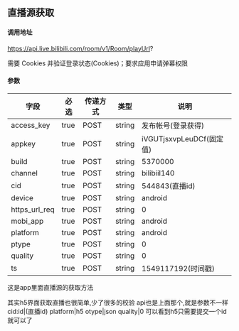 ## 直播源获取

#### 调用地址

https://api.live.bilibili.com/room/v1/Room/playUrl?

需要 Cookies 并验证登录状态(Cookies)；要求应用申请弹幕权限

#### 参数

|字段|必选|传递方式|类型|说明|
|----|----|--------|----|----|
|access_key|true|POST|string|发布帐号(登录获得)|
appkey |true|POST|string|iVGUTjsxvpLeuDCf(固定值)
build |true|POST|string|5370000
channel |true|POST|string|bilibiil140
cid |true|POST|string|544843(直播id)
device |true|POST|string|android
https_url_req |true|POST|string|0
mobi_app |true|POST|string| android
platform |true|POST|string| android
ptype |true|POST|string| 0
quality |true|POST|string| 0
ts |true|POST|string| 1549117192(时间戳)

这是app里面直播源的获取方法

其实h5界面获取直播也很简单,少了很多的校验
api也是上面那个,就是参数不一样
    cid:id|(直播id)
    platform|h5
    otype|json
    quality|0
可以看到h5只需要提交一个id就可以了
